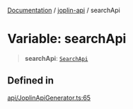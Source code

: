 [Documentation](../../packages.md) / [joplin-api](../index.md) / searchApi

# Variable: searchApi

> **searchApi**: [`SearchApi`](../classes/SearchApi.md)

## Defined in

[api/JoplinApiGenerator.ts:65](https://github.com/rxliuli/joplin-utils/blob/485409801cf7c952cfefe9e29020115fe6abec36/packages/joplin-api/src/api/JoplinApiGenerator.ts#L65)
